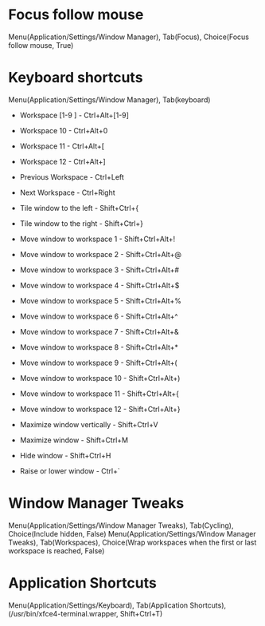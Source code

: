 # Focus follow mouse

Menu(Application/Settings/Window Manager), Tab(Focus), Choice(Focus follow mouse, True)

# Keyboard shortcuts

Menu(Application/Settings/Window Manager), Tab(keyboard)

- Workspace [1-9 ] - Ctrl+Alt+[1-9]
- Workspace 10     - Ctrl+Alt+0
- Workspace 11     - Ctrl+Alt+[
- Workspace 12     - Ctrl+Alt+]

- Previous Workspace - Ctrl+Left
- Next Workspace     - Ctrl+Right

- Tile window to the left  - Shift+Ctrl+{
- Tile window to the right - Shift+Ctrl+}

- Move window to workspace 1  - Shift+Ctrl+Alt+!
- Move window to workspace 2  - Shift+Ctrl+Alt+@
- Move window to workspace 3  - Shift+Ctrl+Alt+#
- Move window to workspace 4  - Shift+Ctrl+Alt+$
- Move window to workspace 5  - Shift+Ctrl+Alt+%
- Move window to workspace 6  - Shift+Ctrl+Alt+^
- Move window to workspace 7  - Shift+Ctrl+Alt+&
- Move window to workspace 8  - Shift+Ctrl+Alt+*
- Move window to workspace 9  - Shift+Ctrl+Alt+(
- Move window to workspace 10 - Shift+Ctrl+Alt+)
- Move window to workspace 11 - Shift+Ctrl+Alt+{
- Move window to workspace 12 - Shift+Ctrl+Alt+}

- Maximize window vertically  - Shift+Ctrl+V
- Maximize window             - Shift+Ctrl+M
- Hide window                 - Shift+Ctrl+H

- Raise or lower window       - Ctrl+`

# Window Manager Tweaks 

Menu(Application/Settings/Window Manager Tweaks), Tab(Cycling), Choice(Include hidden, False)
Menu(Application/Settings/Window Manager Tweaks), Tab(Workspaces), Choice(Wrap workspaces when the first or last workspace is reached, False)

# Application Shortcuts

Menu(Application/Settings/Keyboard), Tab(Application Shortcuts), (/usr/bin/xfce4-terminal.wrapper, Shift+Ctrl+T)
